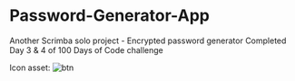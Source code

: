 # Password-Generator-App
Another Scrimba solo project - Encrypted password generator
Completed Day 3 & 4 of 100 Days of Code challenge

Icon asset:
![btn](https://user-images.githubusercontent.com/88838118/162643066-93e5f521-8001-47a4-b8f1-5d88e50c58c7.png)
